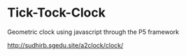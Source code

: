 # Tick-Tock-Clock
Geometric clock using javascript through the P5 framework

http://sudhirb.sgedu.site/a2clock/clock/

